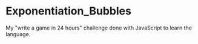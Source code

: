 # Exponentiation_Bubbles
My "write a game in 24 hours" challenge done with JavaScript to learn the language.
